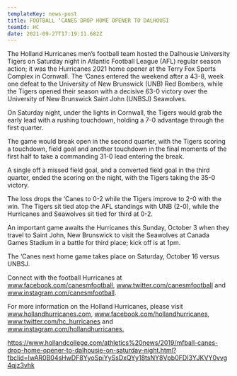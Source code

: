 ```yaml
---
templateKey: news-post
title: FOOTBALL ‘CANES DROP HOME OPENER TO DALHOUSI
teamId: HC
date: 2021-09-27T17:19:11.682Z
---
```

The Holland Hurricanes men’s football team hosted the Dalhousie University Tigers on Saturday night in Atlantic Football League (AFL) regular season action; it was the Hurricanes 2021 home opener at the Terry Fox Sports Complex in Cornwall.
The ‘Canes entered the weekend after a 43-8, week one defeat to the University of New Brunswick (UNB) Red Bombers, while the Tigers opened their season with a decisive 63-0 victory over the University of New Brunswick Saint John (UNBSJ) Seawolves.

On Saturday night, under the lights in Cornwall, the Tigers would grab the early lead with a rushing touchdown, holding a 7-0 advantage through the first quarter.

The game would break open in the second quarter, with the Tigers scoring a touchdown, field goal and another touchdown in the final moments of the first half to take a commanding 31-0 lead entering the break.

A single off a missed field goal, and a converted field goal in the third quarter, ended the scoring on the night, with the Tigers taking the 35-0 victory.

The loss drops the ‘Canes to 0-2 while the Tigers improve to 2-0 with the win.  The Tigers sit tied atop the AFL standings with UNB (2-0), while the Hurricanes and Seawolves sit tied for third at 0-2.

An important game awaits the Hurricanes this Sunday, October 3 when they travel to Saint John, New Brunswick to visit the Seawolves at Canada Games Stadium in a battle for third place; kick off is at 1pm.

The ‘Canes next home game takes place on Saturday, October 16 versus UNBSJ.

Connect with the football Hurricanes at www.facebook.com/canesmfootball, www.twitter.com/canesmfootball and www.instagram.com/canesmfootball.

For more information on the Holland Hurricanes, please visit www.hollandhurricanes.com, www.facebook.com/hollandhurricanes, www.twitter.com/hc_hurricanes and www.instagram.com/hollandhurricanes.﻿



https://www.hollandcollege.com/athletics%20news/2019/mfball-canes-drop-home-opener-to-dalhousie-on-saturday-night.html?fbclid=IwAR0B04sHwDF8YyoSpiYySsDxQYy18tsNY8Vpb0FDI3YJKVY0vvg4qjz3vhk